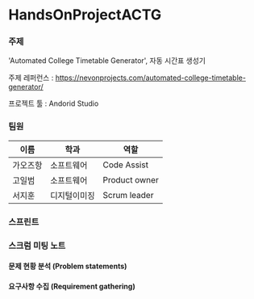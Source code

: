 # HandsOnProjectACTG

### 주제
'Automated College Timetable Generator', 자동 시간표 생성기

주제 레퍼런스 : https://nevonprojects.com/automated-college-timetable-generator/

프로젝트 툴 : Andorid Studio

### 팀원
|이름|학과|역할|
|------|---|----|
|가오즈항|소프트웨어|Code Assist|
|고일범|소프트웨어|Product owner|
|서지훈|디지털이미징|Scrum leader|

### 스프린트

### 스크럼 미팅 노트

#### 문제 현황 분석 (Problem statements)

#### 요구사항 수집 (Requirement gathering)
